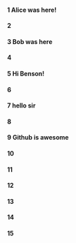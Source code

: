#### 1 Alice was here!
#### 2
#### 3 Bob was here
#### 4
#### 5 Hi Benson!
#### 6
#### 7 hello sir
#### 8
#### 9 Github is awesome
#### 10
#### 11
#### 12
#### 13
#### 14
#### 15
